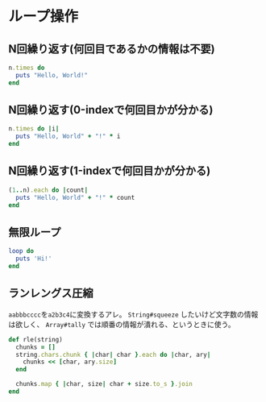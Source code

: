 # ループ操作

## N回繰り返す(何回目であるかの情報は不要)

```ruby
n.times do
  puts "Hello, World!"
end
```

## N回繰り返す(0-indexで何回目かが分かる)

```ruby
n.times do |i|
  puts "Hello, World" + "!" * i
end
```

## N回繰り返す(1-indexで何回目かが分かる)

```ruby
(1..n).each do |count|
  puts "Hello, World" + "!" * count
end
```

## 無限ループ

```ruby
loop do
  puts 'Hi!'
end
```

## ランレングス圧縮

`aabbbcccc`を`a2b3c4`に変換するアレ。
`String#squeeze` したいけど文字数の情報は欲しく、 `Array#tally` では順番の情報が潰れる、というときに使う。

```ruby
def rle(string)
  chunks = []
  string.chars.chunk { |char| char }.each do |char, ary|
    chunks << [char, ary.size]
  end

  chunks.map { |char, size| char + size.to_s }.join
end
```
